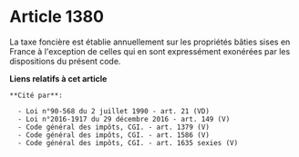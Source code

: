 # Article 1380

La taxe foncière est établie annuellement sur les propriétés bâties sises en France à l'exception de celles qui en sont
expressément exonérées par les dispositions du présent code.

**Liens relatifs à cet article**

	**Cité par**:

	  - Loi n°90-568 du 2 juillet 1990 - art. 21 (VD)
	  - Loi n°2016-1917 du 29 décembre 2016 - art. 149 (V)
	  - Code général des impôts, CGI. - art. 1379 (V)
	  - Code général des impôts, CGI. - art. 1586 (V)
	  - Code général des impôts, CGI. - art. 1635 sexies (V)

